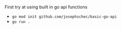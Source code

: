 First try at using built in go api functions
- `go mod init github.com/josephschec/basic-go-api`
- `go run .`
